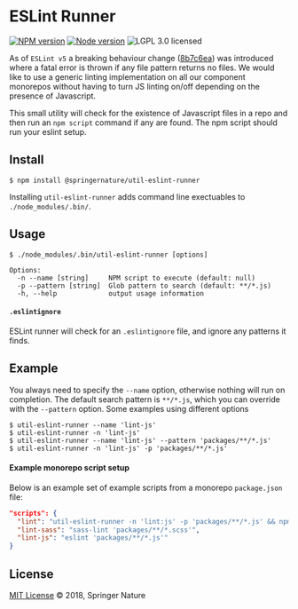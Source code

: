 # ESLint Runner

[![NPM version][badge-npm]][info-npm]
[![Node version][badge-node]][info-node]
![LGPL 3.0 licensed][badge-license]

As of `ESLint v5` a breaking behaviour change ([8b7c6ea](https://github.com/eslint/eslint/commit/8b7c6eaed39e8506dba1aa6e57b1d0e2fdc351c3)) was introduced where a fatal error is thrown if any file pattern returns no files. We would like to use a generic linting implementation on all our component monorepos without having to turn JS linting on/off depending on the presence of Javascript.

This small utility will check for the existence of Javascript files in a repo and then run an `npm script` command if any are found. The npm script should run your eslint setup.

## Install

```
$ npm install @springernature/util-eslint-runner
```

Installing `util-eslint-runner` adds command line exectuables to `./node_modules/.bin/`.

## Usage

```
$ ./node_modules/.bin/util-eslint-runner [options]
```

```
Options:
  -n --name [string]     NPM script to execute (default: null)
  -p --pattern [string]  Glob pattern to search (default: **/*.js)
  -h, --help             output usage information
```

#### `.eslintignore`

ESLint runner will check for an `.eslintignore` file, and ignore any patterns it finds.

## Example

You always need to specify the `--name` option, otherwise nothing will run on completion. The default search pattern is `**/*.js`, which you can override with the `--pattern` option. Some examples using different options

```
$ util-eslint-runner --name 'lint-js'
$ util-eslint-runner -n 'lint-js'
$ util-eslint-runner --name 'lint-js' --pattern 'packages/**/*.js'
$ util-eslint-runner -n 'lint-js' -p 'packages/**/*.js'
```

#### Example monorepo script setup

Below is an example set of example scripts from a monorepo `package.json` file:

```json
"scripts": {
  "lint": "util-eslint-runner -n 'lint:js' -p 'packages/**/*.js' && npm run lint:sass",
  "lint-sass": "sass-lint 'packages/**/*.scss'",
  "lint-js": "eslint 'packages/**/*.js'"
}
```

## License

[MIT License][info-license] &copy; 2018, Springer Nature

[info-npm]: https://www.npmjs.com/package/@springernature/util-eslint-runner
[badge-npm]: https://img.shields.io/npm/v/@springernature/util-eslint-runner.svg
[info-license]: https://github.com/springernature/frontend-toolkit-utilities/blob/master/LICENCE
[badge-license]: https://img.shields.io/badge/license-MIT-blue.svg
[badge-node]: https://img.shields.io/badge/node->=8-brightgreen.svg
[info-node]: package.json
